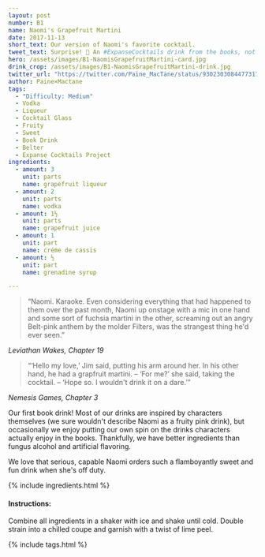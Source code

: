 ```yaml
---
layout: post
number: B1
name: Naomi's Grapefruit Martini
date: 2017-11-13
short_text: Our version of Naomi's favorite cocktail.
tweet_text: Surprise! 🎉 An #ExpanseCocktails drink from the books, not the show! We'll do these for fun at random times. This one's inspired by Naomi's favorite. 
hero: /assets/images/B1-NaomisGrapefruitMartini-card.jpg
drink_crop: /assets/images/B1-NaomisGrapefruitMartini-drink.jpg
twitter_url: "https://twitter.com/Paine_MacTane/status/930230308447731712"
author: Paine×Mactane
tags: 
  - "Difficulty: Medium"
  - Vodka
  - Liqueur
  - Cocktail Glass
  - Fruity
  - Sweet
  - Book Drink
  - Belter
  - Expanse Cocktails Project
ingredients:
  - amount: 3
    unit: parts
    name: grapefruit liqueur
  - amount: 2
    unit: parts
    name: vodka
  - amount: 1½
    unit: parts
    name: grapefruit juice
  - amount: 1
    unit: part
    name: créme de cassis
  - amount: ½
    unit: part
    name: grenadine syrup

---
```


> “Naomi. Karaoke. Even considering everything that had happened to them over the past month, Naomi up onstage with a mic in one hand and some sort of fuchsia martini in the other, screaming out an angry Belt-pink anthem by the molder Filters, was the strangest thing he'd ever seen.”

<cite> Leviathan Wakes, Chapter 19</cite>

> “‘Hello my love,’ Jim said, putting his arm around her. In his other hand, he had a grapfruit martini. – ‘For me?’ she said, taking the cocktail. – ‘Hope so. I wouldn't drink it on a dare.’”


<cite> Nemesis Games, Chapter 3 </cite>


Our first book drink! Most of our drinks are inspired by characters themselves (we sure wouldn't describe Naomi as a fruity pink drink), but occasionally we enjoy putting our own spin on the drinks characters actually enjoy in the books. Thankfully, we have better ingredients than fungus alcohol and artificial flavoring. 

We love that serious, capable Naomi orders such a flamboyantly sweet and fun drink when she's off duty. 

{% include ingredients.html %}

#### Instructions:

Combine all ingredients in a shaker with ice and shake until cold. Double strain into a chilled coupe and garnish with a twist of lime peel. 

{% include tags.html %}
